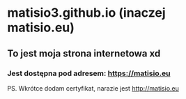 # matisio3.github.io (inaczej matisio.eu)
## To jest moja strona internetowa xd
### Jest dostępna pod adresem: https://matisio.eu 

PS. Wkrótce dodam certyfikat, narazie jest http://matisio.eu
